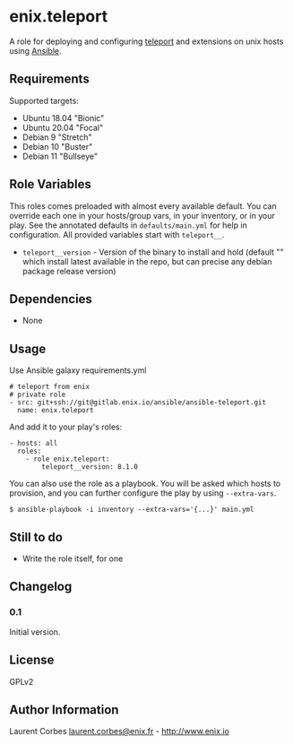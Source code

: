 enix.teleport
=============

A role for deploying and configuring [teleport](https://goteleport.com) and extensions on unix hosts using [Ansible](http://www.ansible.com/).


Requirements
------------

Supported targets:

- Ubuntu 18.04 "Bionic"
- Ubuntu 20.04 "Focal"
- Debian 9 "Stretch"
- Debian 10 "Buster"
- Debian 11 "Bullseye"


Role Variables
--------------

This roles comes preloaded with almost every available default. You can override each one in your hosts/group vars, in your inventory, or in your play. See the annotated defaults in `defaults/main.yml` for help in configuration. All provided variables start with `teleport__`.

- `teleport__version` - Version of the binary to install and hold (default "" which install latest available in the repo, but can precise any debian package release version)

Dependencies
------------

- None

Usage
-----

Use Ansible galaxy requirements.yml

    # teleport from enix
    # private role
    - src: git+ssh://git@gitlab.enix.io/ansible/ansible-teleport.git
      name: enix.teleport


And add it to your play's roles:

    - hosts: all
      roles:
        - role enix.teleport:
            teleport__version: 8.1.0

You can also use the role as a playbook. You will be asked which hosts to provision, and you can further configure the play by using `--extra-vars`.

    $ ansible-playbook -i inventory --extra-vars='{...}' main.yml

Still to do
-----------

- Write the role itself, for one


Changelog
---------

### 0.1

Initial version.

License
-------

GPLv2

Author Information
------------------

Laurent Corbes <laurent.corbes@enix.fr> - http://www.enix.io
